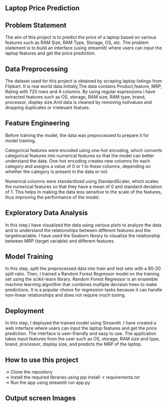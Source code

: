 <h2>Laptop Price Prediction </h2>
<h2>Problem Statement</h2>
The aim of this project is to predict the price of a laptop based on various features such as RAM Size, RAM Type, Storage, OS, etc. The problem statement is to build an interface (using streamlit) where users can input the laptop features and get the price prediction.

<h2>Data Preprocessing</h2>
The dataset used for this project is obtained by scraping laptop listings from Flipkart. It is real world data.Initially,The data contains Product,feature, MRP, Rating with 720 rows and 4 columns. By using regular expressions i have extracted features such as OS, storage, RAM size, RAM type, brand, processor, display size.And data is cleaned by removing nullvalues and dropping duplicates or irrelevant featues.

<h2>Feature Engineering</h2>
Before training the model, the data was preprocessed to prepare it for model training.

Categorical features were encoded using one-hot encoding, which converts categorical features into numerical features so that the model can better understand the data. One-hot encoding creates new columns for each category and assigns a value of 0 or 1 to these columns, depending on whether the category is present in the data or not.

Numerical columns were standardized using StandardScaler, which scales the numerical features so that they have a mean of 0 and standard deviation of 1. This helps in making the data less sensitive to the scale of the features, thus improving the performance of the model.

<h2>Exploratory Data Analysis</h2>
In this step,I have visualized the data using various plots to analyze the data and to understand the relationships between different features and the targetnvariable. I have used the Seaborn library to visualize the relationship between MRP (target variable) and different features. 

<h2>Model Training</h2>
In this step, split the preprocessed data into train and test sets with a 80-20 split ratio. Then, I trained a Random Forest Regressor model on the training set using the scikit-learn library. Random Forest Regressor is an ensemble machine learning algorithm that combines multiple decision trees to make predictions. It is a popular choice for regression tasks because it can handle non-linear relationships and does not require much tuning.

<h2>Deployment</h2>
In this step, I deployed the trained model using Streamlit .I have created a web interface where users can input the laptop features and get the price prediction. The interface is user-friendly and easy to use. The application takes input features from the user such as OS, storage, RAM size and type, brand, processor, display size, and predicts the MRP of the laptop.


<h2>How to use this project</h2>
-> Clone the repository<br>
-> Install the required libraries using pip install -r requirements.txt<br>
-> Run the app using streamlit run app.py<br>

<h2>Output screen Images</h2>



